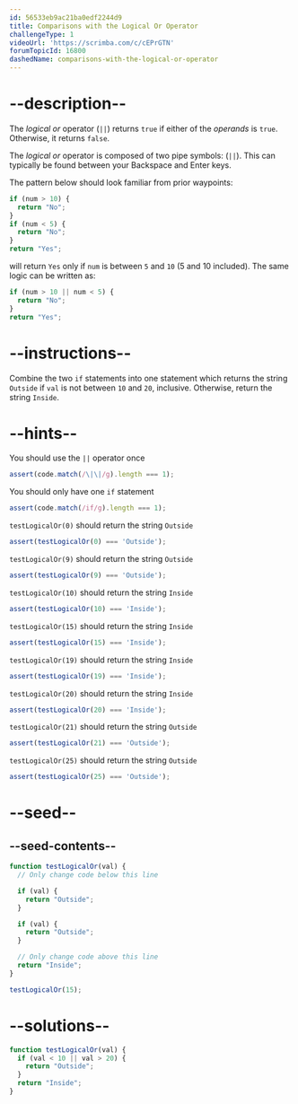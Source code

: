 ```yaml
---
id: 56533eb9ac21ba0edf2244d9
title: Comparisons with the Logical Or Operator
challengeType: 1
videoUrl: 'https://scrimba.com/c/cEPrGTN'
forumTopicId: 16800
dashedName: comparisons-with-the-logical-or-operator
---
```


# --description--

The <dfn>logical or</dfn> operator (`||`) returns `true` if either of the <dfn>operands</dfn> is `true`. Otherwise, it returns `false`.

The <dfn>logical or</dfn> operator is composed of two pipe symbols: (`||`). This can typically be found between your Backspace and Enter keys.

The pattern below should look familiar from prior waypoints:

```js
if (num > 10) {
  return "No";
}
if (num < 5) {
  return "No";
}
return "Yes";
```

will return `Yes` only if `num` is between `5` and `10` (5 and 10 included). The same logic can be written as:

```js
if (num > 10 || num < 5) {
  return "No";
}
return "Yes";
```

# --instructions--

Combine the two `if` statements into one statement which returns the string `Outside` if `val` is not between `10` and `20`, inclusive. Otherwise, return the string `Inside`.

# --hints--

You should use the `||` operator once

```js
assert(code.match(/\|\|/g).length === 1);
```

You should only have one `if` statement

```js
assert(code.match(/if/g).length === 1);
```

`testLogicalOr(0)` should return the string `Outside`

```js
assert(testLogicalOr(0) === 'Outside');
```

`testLogicalOr(9)` should return the string `Outside`

```js
assert(testLogicalOr(9) === 'Outside');
```

`testLogicalOr(10)` should return the string `Inside`

```js
assert(testLogicalOr(10) === 'Inside');
```

`testLogicalOr(15)` should return the string `Inside`

```js
assert(testLogicalOr(15) === 'Inside');
```

`testLogicalOr(19)` should return the string `Inside`

```js
assert(testLogicalOr(19) === 'Inside');
```

`testLogicalOr(20)` should return the string `Inside`

```js
assert(testLogicalOr(20) === 'Inside');
```

`testLogicalOr(21)` should return the string `Outside`

```js
assert(testLogicalOr(21) === 'Outside');
```

`testLogicalOr(25)` should return the string `Outside`

```js
assert(testLogicalOr(25) === 'Outside');
```

# --seed--

## --seed-contents--

```js
function testLogicalOr(val) {
  // Only change code below this line

  if (val) {
    return "Outside";
  }

  if (val) {
    return "Outside";
  }

  // Only change code above this line
  return "Inside";
}

testLogicalOr(15);
```

# --solutions--

```js
function testLogicalOr(val) {
  if (val < 10 || val > 20) {
    return "Outside";
  }
  return "Inside";
}
```
